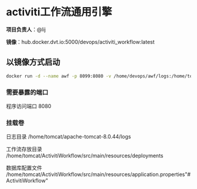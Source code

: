# activiti工作流通用引擎
**项目负责人**：@lij

**镜像**：hub.docker.dvt.io:5000/devops/activiti_workflow:latest

## 以镜像方式启动
```bash
docker run -d --name awf -p 8099:8080 -v /home/devops/awf/logs:/home/tomcat/apache-tomcat-8.0.44/logs -v /home/devops/awf/deployments:/home/tomcat/ActivitiWorkflow/src/main/resources/deployments -v /home/devops/awf/application.properties:/home/tomcat/ActivitiWorkflow/src/main/resources/application.properties  hub.docker.dvt.io:5000/devops/activiti_workflow:latest
```
### 需要暴露的端口
程序访问端口 8080
### 挂载卷
日志目录 /home/tomcat/apache-tomcat-8.0.44/logs

工作流存放目录  /home/tomcat/ActivitiWorkflow/src/main/resources/deployments

数据库配置文件  /home/tomcat/ActivitiWorkflow/src/main/resources/application.properties"# ActivitiWorkflow" 
